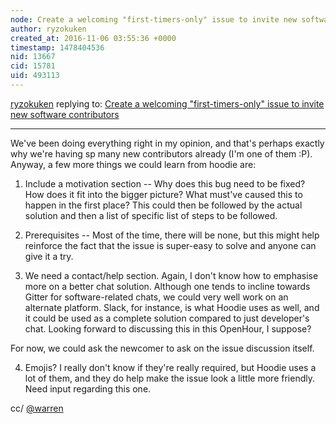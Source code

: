 ```yaml
---
node: Create a welcoming "first-timers-only" issue to invite new software contributors
author: ryzokuken
created_at: 2016-11-06 03:55:36 +0000
timestamp: 1478404536
nid: 13667
cid: 15781
uid: 493113
---
```




[ryzokuken](../profile/ryzokuken) replying to: [Create a welcoming "first-timers-only" issue to invite new software contributors](../notes/warren/10-31-2016/create-a-welcoming-first-timers-only-issue-to-invite-new-software-contributors)

----
We've been doing everything right in my opinion, and that's perhaps exactly why we're having sp many new contributors already (I'm one of them :P). Anyway, a few more things we could learn from hoodie are:

1) Include a motivation section -- Why does this bug need to be fixed? How does it fit into the bigger picture? What must've caused this to happen in the first place? This could then be followed by the actual solution and then a list of specific list of steps to be followed. 

2) Prerequisites -- Most of the time, there will be none, but this might help reinforce the fact that the issue is super-easy to solve and anyone can give it a try.

3) We need a contact/help section. Again, I don't know how to emphasise more on a better chat solution. Although one tends to incline towards Gitter for software-related chats, we could very well work on an alternate platform. Slack, for instance, is what Hoodie uses as well, and it could be used as a complete solution compared to just developer's chat. Looking forward to discussing this in this OpenHour, I suppose?

For now, we could ask the newcomer to ask on the issue discussion itself.

4) Emojis? I really don't know if they're really required, but Hoodie uses a lot of them, and they do help make the issue look a little more friendly. Need input regarding this one.

cc/ [@warren](/profile/warren)